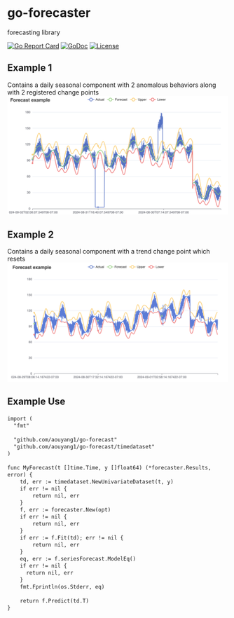 # go-forecaster
forecasting library

[![Go Report Card](https://goreportcard.com/badge/github.com/aouyang1/go-forecast)](https://goreportcard.com/report/github.com/aouyang1/go-forecast)
[![GoDoc](https://godoc.org/github.com/aouyang1/go-forecast?status.svg)](https://godoc.org/github.com/aouyang1/go-forecast)
[![License](https://img.shields.io/badge/License-MIT-blue.svg)](https://opensource.org/licenses/MIT)

## Example 1
Contains a daily seasonal component with 2 anomalous behaviors along with 2 registered change points
![Forecast Example](https://github.com/aouyang1/go-forecast/blob/main/examples/forecast_example.png)

## Example 2
Contains a daily seasonal component with a trend change point which resets
![Forecast With Trend Example](https://github.com/aouyang1/go-forecast/blob/main/examples/forecast_with_trend_example.png)

## Example Use
```
import (
  "fmt"

  "github.com/aouyang1/go-forecast"
  "github.com/aouyang1/go-forecast/timedataset"
)

func MyForecast(t []time.Time, y []float64) (*forecaster.Results, error) {
	td, err := timedataset.NewUnivariateDataset(t, y)
	if err != nil {
		return nil, err
	}
	f, err := forecaster.New(opt)
	if err != nil {
		return nil, err
	}
	if err := f.Fit(td); err != nil {
		return nil, err
	}
	eq, err := f.seriesForecast.ModelEq()
	if err != nil {
	  return nil, err
	}
	fmt.Fprintln(os.Stderr, eq)

	return f.Predict(td.T)
}	
```


